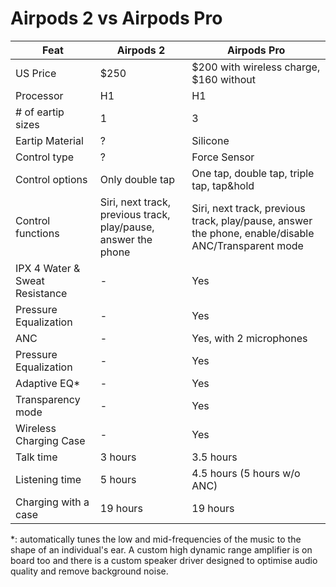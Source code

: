 # Airpods 2 vs Airpods Pro

| Feat | Airpods 2 | Airpods Pro |
| - | - | - |
| US Price | $250 | $200 with wireless charge, $160 without |
| Processor | H1 | H1 |
| # of eartip sizes | 1 | 3 |
| Eartip Material | ? | Silicone |
| Control type | ? | Force Sensor |
| Control options | Only double tap | One tap, double tap, triple tap, tap&hold |
| Control functions | Siri, next track, previous track, play/pause, answer the phone | Siri, next track, previous track, play/pause, answer the phone, enable/disable ANC/Transparent mode | 
| IPX 4 Water & Sweat Resistance | - | Yes |
| Pressure Equalization | - | Yes |
| ANC | - | Yes, with 2 microphones |
| Pressure Equalization | - | Yes |
| Adaptive EQ* | - | Yes |
| Transparency mode | - | Yes |
| Wireless Charging Case | - | Yes |
| Talk time | 3 hours | 3.5 hours |
| Listening time | 5 hours | 4.5 hours (5 hours w/o ANC) |
| Charging with a case | 19 hours | 19 hours |



*: automatically tunes the low and mid-frequencies of the music to the shape of an individual's ear. A custom high dynamic range amplifier is on board too and there is a custom speaker driver designed to optimise audio quality and remove background noise.
